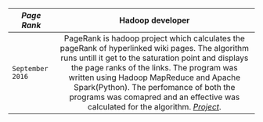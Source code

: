 | _*Page Rank*_ | Hadoop developer |
| ------------- |:-------------:| 
| `September 2016` | PageRank is hadoop project which calculates the pageRank of hyperlinked wiki pages. The algorithm runs untill it get to the saturation point and displays the page ranks of the links. The program was written using Hadoop MapReduce and Apache Spark(Python). The perfomance of both the programs was comapred and an effective was calculated for the algorithm. [_*Project*_](https://github.com/kaush4l/PageRank). |

